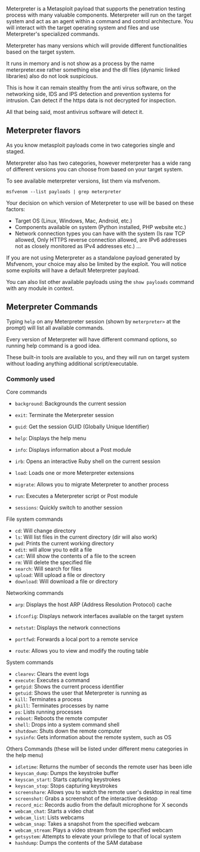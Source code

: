 Meterpreter is a Metasploit payload that supports the penetration testing process with many valuable components. Meterpreter will run on the target system and act as an agent within a command and control architecture. You will interact with the target operating system and files and use Meterpreter's specialized commands.

Meterpreter has many versions which will provide different functionalities based on the target system.

It runs in memory and is not show as a process by the name meterpreter.exe rather something else and the dll files (dynamic linked libraries) also do not look suspicious.

This is how it can remain stealthy from the anti virus software, on the networking side, IDS and IPS detection and prevention systems for intrusion.
Can detect if the https data is not decrypted for inspection.

All that being said, most antivirus software will detect it.

## Meterpreter flavors

As you know metasploit payloads come in two categories single and staged.

Meterpreter also has two categories, however meterpreter has a wide rang of different versions you can choose from based on your target system.

To see available meterpreter versions, list them via msfvenom.

```shell
msfvenom --list payloads | grep meterpreter
```

Your decision on which version of Meterpreter to use will be based on these factors:

- Target OS (Linux, Windows, Mac, Android, etc.)
- Components available on system (Python installed, PHP website etc.)
- Network connection types you  can have with the system (Is raw TCP allowed, Only HTTPS reverse connection allowed, are IPv6 addresses not as closely monitored as IPv4 addresses etc.)
...

If you are not using Meterpreter as a standalone payload generated by Msfvenom, your choice may also be limited by the exploit. You will notice some exploits will have a default Meterpreter payload.

You can also list other available payloads using the `show payloads` command with any module in context.

## Meterpreter Commands

Typing `help` on any Meterpreter session (shown by `meterpreter>` at the prompt) will list all available commands.

Every version of Meterpreter will have different command options, so running help command is a good idea.

These built-in tools are available to you, and they will run on target system without loading anything additional script/executable.

### Commonly used

Core commands

- `background`: Backgrounds the current session
- `exit`: Terminate the Meterpreter session
- `guid`: Get the session GUID (Globally Unique Identifier)  
    
- `help`: Displays the help menu
- `info`: Displays information about a Post module
- `irb`: Opens an interactive Ruby shell on the current session
- `load`: Loads one or more Meterpreter extensions
- `migrate`: Allows you to migrate Meterpreter to another process
- `run`: Executes a Meterpreter script or Post module
- `sessions`: Quickly switch to another session

File system commands

- `cd`: Will change directory
- `ls`: Will list files in the current directory (dir will also work)
- `pwd`: Prints the current working directory
- `edit`: will allow you to edit a file
- `cat`: Will show the contents of a file to the screen
- `rm`: Will delete the specified file
- `search`: Will search for files
- `upload`: Will upload a file or directory
- `download`: Will download a file or directory

Networking commands

- `arp`: Displays the host ARP (Address Resolution Protocol) cache
- `ifconfig`: Displays network interfaces available on the target system  
    
- `netstat`: Displays the network connections
- `portfwd`: Forwards a local port to a remote service
- `route`: Allows you to view and modify the routing table

System commands

- `clearev`: Clears the event logs
- `execute`: Executes a command
- `getpid`: Shows the current process identifier
- `getuid`: Shows the user that Meterpreter is running as
- `kill`: Terminates a process
- `pkill`: Terminates processes by name
- `ps`: Lists running processes
- `reboot`: Reboots the remote computer
- `shell`: Drops into a system command shell
- `shutdown`: Shuts down the remote computer
- `sysinfo`: Gets information about the remote system, such as OS

Others Commands (these will be listed under different menu categories in the help menu)

- `idletime`: Returns the number of seconds the remote user has been idle
- `keyscan_dump`: Dumps the keystroke buffer
- `keyscan_start`: Starts capturing keystrokes
- `keyscan_stop`: Stops capturing keystrokes
- `screenshare`: Allows you to watch the remote user's desktop in real time
- `screenshot`: Grabs a screenshot of the interactive desktop
- `record_mic`: Records audio from the default microphone for X seconds
- `webcam_chat`: Starts a video chat
- `webcam_list`: Lists webcams
- `webcam_snap`: Takes a snapshot from the specified webcam
- `webcam_stream`: Plays a video stream from the specified webcam
- `getsystem`: Attempts to elevate your privilege to that of local system
- `hashdump`: Dumps the contents of the SAM database